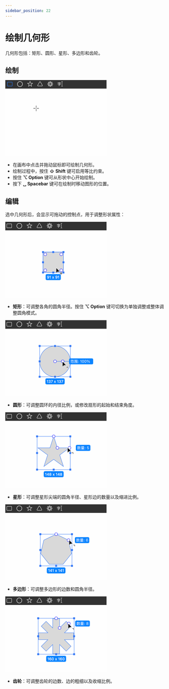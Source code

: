 ```yaml
---
sidebar_position: 22
---
```

# 绘制几何形

几何形包括：矩形、圆形、星形、多边形和齿轮。

## 绘制

![draw_primitive](./img/primitives/draw_primitive.gif)

- 在画布中点击并拖动鼠标即可绘制几何形。
- 绘制过程中，按住 **⇧ Shift** 键可启用等比约束。
- 按住 **⌥ Option** 键可从形状中心开始绘制。
- 按下 **␣ Spacebar** 键可在绘制时移动图形的位置。

## 编辑

选中几何形后，会显示可拖动的控制点，用于调整形状属性：

![adjust_rect](./img/primitives/adjust_rect.gif)

- **矩形**：可调整各角的圆角半径。按住 **⌥ Option** 键可切换为单独调整或整体调整圆角模式。

![adjust_ellipse](./img/primitives/adjust_ellipse.gif)

- **圆形**：可调整圆环的内径比例，或修改扇形的起始和结束角度。

![adjust_star](./img/primitives/adjust_star.gif)

- **星形**：可调整星形尖端的圆角半径、星形边的数量以及缩进比例。

![adjust_polygon](./img/primitives/adjust_polygon.gif)

- **多边形**：可调整多边形的边数和圆角半径。

![adjust_gear](./img/primitives/adjust_gear.gif)

- **齿轮**：可调整齿轮的边数、边的粗细以及收缩比例。
